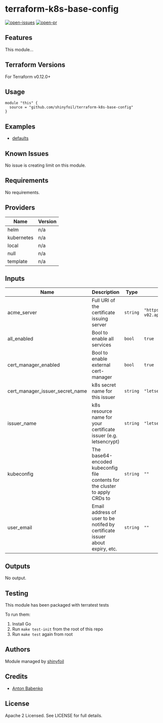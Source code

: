 # terraform-k8s-base-config

[![open-issues](https://img.shields.io/github/issues-raw/shinyfoil/terraform-k8s-base-config?style=for-the-badge)](https://github.com/shinyfoil/terraform-k8s-base-config/issues)
[![open-pr](https://img.shields.io/github/issues-pr-raw/shinyfoil/terraform-k8s-base-config?style=for-the-badge)](https://github.com/shinyfoil/terraform-k8s-base-config/pulls)

## Features

This module...

## Terraform Versions

For Terraform v0.12.0+

## Usage

```hcl
module "this" {
  source = "github.com/shinyfoil/terraform-k8s-base-config"
}
```
## Examples

- [defaults](https://github.com/shinyfoil/terraform-k8s-base-config/tree/master/examples/defaults)

## Known  Issues
No issue is creating limit on this module.

<!-- BEGINNING OF PRE-COMMIT-TERRAFORM DOCS HOOK -->
## Requirements

No requirements.

## Providers

| Name | Version |
|------|---------|
| helm | n/a |
| kubernetes | n/a |
| local | n/a |
| null | n/a |
| template | n/a |

## Inputs

| Name | Description | Type | Default | Required |
|------|-------------|------|---------|:--------:|
| acme\_server | Full URI of the certificate issuing server | `string` | `"https://acme-staging-v02.api.letsencrypt.org/directory"` | no |
| all\_enabled | Bool to enable all services | `bool` | `true` | no |
| cert\_manager\_enabled | Bool to enable external cert-manager | `bool` | `true` | no |
| cert\_manager\_issuer\_secret\_name | k8s secret name for this issuer | `string` | `"letsencrypt-issuer-account-key"` | no |
| issuer\_name | k8s resource name for your certificate issuer (e.g. letsencrypt) | `string` | `"letsencrypt"` | no |
| kubeconfig | The base64-encoded kubeconfig file contents for the cluster to apply CRDs to | `string` | `""` | no |
| user\_email | Email address of user to be notifed by certificate issuer about expiry, etc. | `string` | `""` | no |

## Outputs

No output.

<!-- END OF PRE-COMMIT-TERRAFORM DOCS HOOK -->

## Testing
This module has been packaged with terratest tests

To run them:

1. Install Go
2. Run `make test-init` from the root of this repo
3. Run `make test` again from root

## Authors

Module managed by [shinyfoil](https://github.com/shinyfoil)

## Credits

- [Anton Babenko](https://github.com/antonbabenko)

## License

Apache 2 Licensed. See LICENSE for full details.